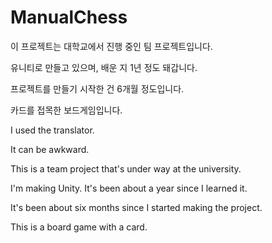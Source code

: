 # ManualChess

이 프로젝트는 대학교에서 진행 중인 팀 프로젝트입니다.

유니티로 만들고 있으며, 배운 지 1년 정도 돼갑니다.

프로젝트를 만들기 시작한 건 6개월 정도입니다.

카드를 접목한 보드게임입니다.

I used the translator.

It can be awkward.

This is a team project that's under way at the university.

I'm making Unity. It's been about a year since I learned it.

It's been about six months since I started making the project.

This is a board game with a card.

